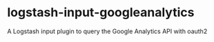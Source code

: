 # logstash-input-googleanalytics
A Logstash input plugin to query the Google Analytics API with oauth2
